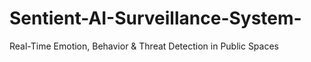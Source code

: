 # Sentient-AI-Surveillance-System-
Real-Time Emotion, Behavior &amp; Threat Detection in Public Spaces
